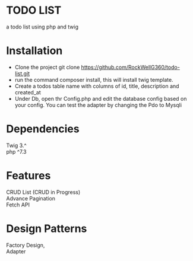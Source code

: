# TODO LIST

a todo list using php and twig

# Installation

* Clone the project git clone https://github.com/RockWellG360/todo-list.git
* run the command composer install, this will install twig template.
* Create a todos table name with columns of id, title, description and created_at
* Under Db, open thr Config.php and edit the database config based on your config. You can test the adapter by changing the Pdo to Mysqli

# Dependencies

Twig 3.^  <br />
php ^7.3

# Features

CRUD List (CRUD in Progress)  <br />
Advance Pagination  <br />
Fetch API

# Design Patterns
Factory Design,  <br />
Adapter
